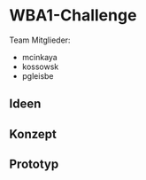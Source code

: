 # WBA1-Challenge

Team Mitglieder:
* mcinkaya
* kossowsk
* pgleisbe

## Ideen


## Konzept


## Prototyp
